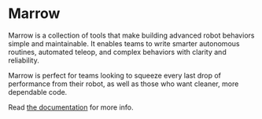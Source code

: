 # Marrow

Marrow is a collection of tools that make building advanced robot behaviors simple and maintainable. It enables teams to write smarter autonomous routines, automated teleop, and complex behaviors with clarity and reliability.  

Marrow is perfect for teams looking to squeeze every last drop of performance from their robot, as well as those who want cleaner, more dependable code.

Read [the documentation](https://skeleton-army.gitbook.io/marrow) for more info.
